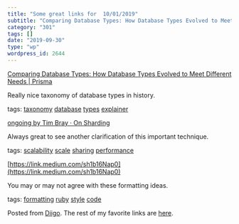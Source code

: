 ```yaml
---
title: "Some great links for  10/01/2019"
subtitle: "Comparing Database Types: How Database Types Evolved to Meet Different Needs | Prisma"
category: "301"
tags: []
date: "2019-09-30"
type: "wp"
wordpress_id: 2644
---
```

[Comparing Database Types: How Database Types Evolved to Meet Different Needs | Prisma](https://www.prisma.io/blog/comparison-of-database-models-1iz9u29nwn37?utm_source=Software+Weekly&utm_campaign=5442598d45-EMAIL_CAMPAIGN_12_03_2018_16_23_COPY_01&utm_medium=email&utm_term=0_846fac531b-5442598d45-183168357) 

Really nice taxonomy of database types in history. 

 tags: [taxonomy](https://www.diigo.com/user/pitosalas/taxonomy) [database](https://www.diigo.com/user/pitosalas/database) [types](https://www.diigo.com/user/pitosalas/types) [explainer](https://www.diigo.com/user/pitosalas/explainer)

 [ongoing by Tim Bray · On Sharding](https://www.tbray.org/ongoing/When/201x/2019/09/25/On-Sharding?utm_source=Software+Weekly&utm_campaign=5442598d45-EMAIL_CAMPAIGN_12_03_2018_16_23_COPY_01&utm_medium=email&utm_term=0_846fac531b-5442598d45-183168357) 

Always great to see another clarification of this important technique. 

 tags: [scalability](https://www.diigo.com/user/pitosalas/scalability) [scale](https://www.diigo.com/user/pitosalas/scale) [sharing](https://www.diigo.com/user/pitosalas/sharing) [performance](https://www.diigo.com/user/pitosalas/performance)

 [https://link.medium.com/sh1b16Nap0](https://link.medium.com/sh1b16Nap0) 

You may or may not agree with these formatting ideas. 

 tags: [formatting](https://www.diigo.com/user/pitosalas/formatting) [ruby](https://www.diigo.com/user/pitosalas/ruby) [style](https://www.diigo.com/user/pitosalas/style) [code](https://www.diigo.com/user/pitosalas/code)

Posted from [Diigo](https://www.diigo.com). The rest of my favorite links are [here](https://www.diigo.com/user/pitosalas).